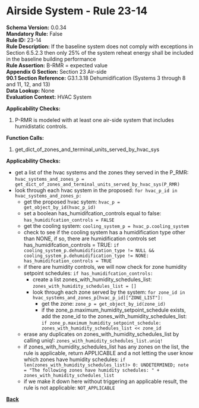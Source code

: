 
# Airside System - Rule 23-14 

**Schema Version:** 0.0.34  
**Mandatory Rule:** False  
**Rule ID:** 23-14  
**Rule Description:** If the baseline system does not comply with exceptions in Section 6.5.2.3 then only 25% of the system reheat energy shall be included in the baseline building performance  
**Rule Assertion:** B-RMR = expected value  
**Appendix G Section:** Section 23 Air-side  
**90.1 Section Reference:** G3.1.3.18 Dehumidification (Systems 3 through 8 and 11, 12, and 13)  
**Data Lookup:** None  
**Evaluation Context:** HVAC System  

**Applicability Checks:**  

1. P-RMR is modeled with at least one air-side system that includes humidistatic controls.  

**Function Calls:**  

1. get_dict_of_zones_and_terminal_units_served_by_hvac_sys


**Applicability Checks:**  
- get a list of the hvac systems and the zones they served in the P_RMR: `hvac_systems_and_zones_p = get_dict_of_zones_and_terminal_units_served_by_hvac_sys(P_RMR)`
- look through each hvac system in the proposed: `for hvac_p_id in hvac_systems_and_zones_p:`
    - get the proposed hvac sytem: `hvac_p = get_object_by_id(hvac_p_id)`
    - set a boolean has_humidifcation_controls equal to false: `has_humidifcation_controls = FALSE`
    - get the cooling system: `cooling_system_p = hvac_p.cooling_system`
    - check to see if the cooling system has a humidification type other than NONE, if so, there are humidification controls set has_humidifcation_controls = TRUE: `if cooling_system_p.dehumidification_type != NULL && cooling_system_p.dehumidification_type != NONE: has_humidifcation_controls = TRUE`
    - if there are humidity controls, we will now check for zone humidity setpoint schedules: `if has_humidifcation_controls:`
        - create a list zones_with_humidity_schedules_list: `zones_with_humidity_schedules_list = []`
        - look through each zone served by the system: `for zone_id in hvac_systems_and_zones_p[hvac_p_id]["ZONE_LIST"]:`
            - get the zone: `zone_p = get_object_by_id(zone_id)`
            - if the zone_p.maximum_humidity_setpoint_schedule exists, add the zone_id to the zones_with_humidity_schedules_list: `if zone_p.maximum_humidity_setpoint_schedule: zones_with_humidity_schedules_list << zone_id`
    - erase any duplicates on zones_with_humidity_schedules_list by calling uniq!: `zones_with_humidity_schedules_list.uniq!`
    - if zones_with_humidity_schedules_list has any zones on the list, the rule is applicable, return APPLICABLE and a not letting the user know which zones have humidity schedules: `if len(zones_with_humidity_schedules_list)> 0: UNDETERMINED; note = "The following zones have humidity schedules: " + zones_with_humidity_schedules_list`
    - if we make it down here without triggering an applicable result, the rule is not applicable: `NOT_APPLICABLE`


**[Back](../_toc.md)**



